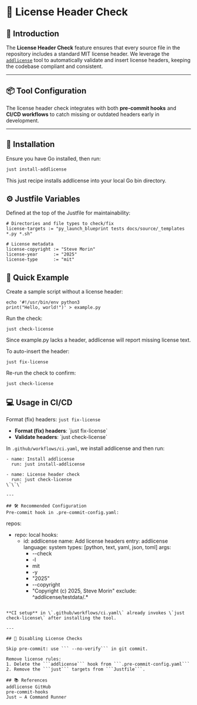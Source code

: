 # 📄 License Header Check

## 🧾 Introduction

The **License Header Check** feature ensures that every source file in the repository includes a standard MIT license header.
We leverage the [`addlicense`](https://github.com/google/addlicense) tool to automatically validate and insert license headers, keeping the codebase compliant and consistent.

---

## 📦 Tool Configuration

The license header check integrates with both **pre-commit hooks** and **CI/CD workflows** to catch missing or outdated headers early in development.

---

## 🧰 Installation

Ensure you have Go installed, then run:

```bash
just install-addlicense
```

This just recipe installs addlicense into your local Go bin directory.

## ⚙️ Justfile Variables
Defined at the top of the Justfile for maintainability:

```
# Directories and file types to check/fix
license-targets := "py_launch_blueprint tests docs/source/_templates *.py *.sh"

# License metadata
license-copyright := "Steve Morin"
license-year      := "2025"
license-type      := "mit"
```

## 🚀 Quick Example
Create a sample script without a license header:
```
echo '#!/usr/bin/env python3
print("Hello, world!")' > example.py
```

Run the check:
```
just check-license
```

Since example.py lacks a header, addlicense will report missing license text.

To auto-insert the header:
```
just fix-license
```

Re-run the check to confirm:
```
just check-license
```
## 💻 Usage in CI/CD
Format (fix) headers: ```just fix-license```

- **Format (fix) headers**: \`just fix-license\`
- **Validate headers**: \`just check-license\`

In ```.github/workflows/ci.yaml```, we install addlicense and then run:

```
- name: Install addlicense
  run: just install-addlicense

- name: License header check
  run: just check-license
\`\`\`

---

## 🛠 Recommended Configuration
Pre-commit hook in .pre-commit-config.yaml:
```
repos:
  - repo: local
    hooks:
      - id: addlicense
        name: Add license headers
        entry: addlicense
        language: system
        types: [python, text, yaml, json, toml]
        args:
          - --check
          - -l
          - mit
          - -y
          - "2025"
          - --copyright
          - "Copyright (c) 2025, Steve Morin"
        exclude: ^addlicense/testdata/.*
```

**CI setup** in \`.github/workflows/ci.yaml\` already invokes \`just check-license\` after installing the tool.

---

## 🛑 Disabling License Checks

Skip pre-commit: use ``` --no-verify``` in git commit.

Remove license rules:
1. Delete the ```addlicense``` hook from ```.pre-commit-config.yaml```
2. Remove the ```just``` targets from ```Justfile```.

## 📚 References
addlicense GitHub
pre-commit-hooks
Just – A Command Runner
